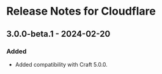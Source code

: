 # Release Notes for Cloudflare

## 3.0.0-beta.1 - 2024-02-20

### Added

- Added compatibility with Craft 5.0.0.
